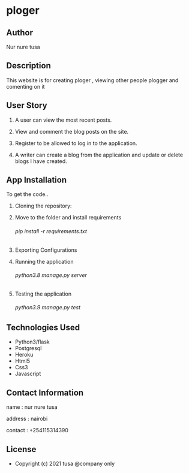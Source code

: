 # ploger

## Author
Nur nure tusa

## Description
This website is for creating ploger , viewing other people plogger and comenting on it

## User Story

1. A user can view the most recent posts.

2. View and comment the blog posts on the site.

3. Register to be allowed to log in to the application.

4. A writer can create a blog from the application and update or delete blogs I have created.

## App Installation

To get the code..

1. Cloning the repository:

   
2. Move to the folder and install requirements

 

    ###### pip install -r requirements.txt

3. Exporting Configurations

    

4. Running the application

    ###### python3.8 manage.py server

5. Testing the application

    ###### python3.9 manage.py test


## Technologies Used
  * Python3/flask
  * Postgresql
  * Heroku
  * Html5
  * Css3
  * Javascript
  
## Contact Information
name : nur nure tusa

address : nairobi

contact : +254115314390

## License
* Copyright (c) 2021 tusa @company only
